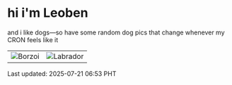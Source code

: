 # hi i'm Leoben

and i like dogs—so have some random dog pics that change whenever my CRON feels like it

|  |  |
|--------|----------|
| ![Borzoi](https://random-dog-vercel.vercel.app/api/random-borzoi?v=1753052008) | ![Labrador](https://random-dog-vercel.vercel.app/api/random-labrador?v=1753052008) |

Last updated: 2025-07-21 06:53 PHT
